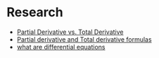 # Research

- [Partial Derivative vs. Total Derivative](https://github.com/aw-junaid/Quantum-Mechanics/blob/main/Math%20101/Research/articles/Partial%20Derivative%20vs.%20Total%20Derivative.md)
- [Partial derivative and Total derivative formulas](https://github.com/aw-junaid/Quantum-Mechanics/blob/main/Math%20101/Research/articles/partial%20derivative%20and%20total%20derivative.md)
- [what are differential equations](https://github.com/aw-junaid/Quantum-Mechanics/blob/main/Math%20101/Research/articles/what%20are%20differential%20equations.md)
